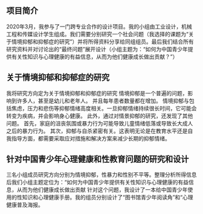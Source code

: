 ## 项目简介
2020年3月，我参与了一门跨专业合作的设计项目。我的小组由工业设计，机械工程和传媒设计学生组成。我们需要分别研究一个社会问题（我选择的课题为“关于情境抑郁和抑郁症的研究”）并将所得资料分享给同组组员。最后我们结合所有研究资料并对讨论出的“最终问题”展开设计（小组主题为：“如何为中国青少年提供有关性知识与心理健康的有益信息，从而为他们健康成长做出贡献？”）

## 关于情境抑郁和抑郁症的研究
我将研究方向定为关于情境抑郁和抑郁症的研究
情境抑郁是一个普遍的问题，影响到许多人，甚至是幼儿和老年人。 并且每年患者数量都在增加。 情境抑郁与包括焦虑，压力和悲伤等抑郁情绪高度相关。一旦抑郁情绪持续很长时间，它可能会转变为疾病，并会影响身心健康。 此外，通过对情景抑郁的研究，还发现了其他问题。 首先，家庭的沮丧氛围或暴力行为可能导致儿童情绪低落或导致长大成人之后的暴力行为。 其次，抑郁与自杀紧密有关。这表明无论是在教育水平还是自我指导方面，都需要采取应对措施和解决方案来减少长期的抑郁情绪。

## 针对中国青少年心理健康和性教育问题的研究和设计
三名小组成员研究方向分别为情境抑郁，性暴力和性别不平等。整理分析所得信息后我们小组主题定位为：“如何为中国青少年提供有关性知识与心理健康的有益信息，从而为他们健康成长做出贡献
针对这个问题，我设计了一本给中国青少年使用的性知识和心理健康手册。我的组员分别设计了“图书馆青少年阅读角”和“心理健康普及海报。
